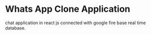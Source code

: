 # Whats App Clone Application
chat application in react js connected with google fire base real time database. 
